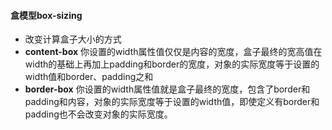 #### 盒模型box-sizing

- 改变计算盒子大小的方式
- **content-box** 你设置的width属性值仅仅是内容的宽度，盒子最终的宽高值在width的基础上再加上padding和border的宽度，对象的实际宽度等于设置的width值和border、padding之和
- **border-box** 你设置的width属性值就是盒子最终的宽度，包含了border和padding和内容，对象的实际宽度等于设置的width值，即使定义有border和padding也不会改变对象的实际宽度。

